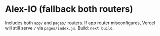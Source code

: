 # Alex-IO (fallback both routers)

Includes both `app/` and `pages/` routers. If app router misconfigures, Vercel will still serve `/` via `pages/index.js`.
Build: `next build`.

